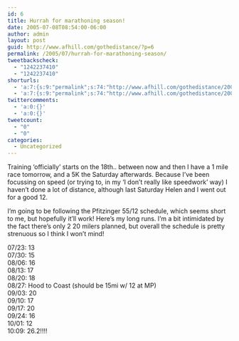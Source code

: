 ```yaml
---
id: 6
title: Hurrah for marathoning season!
date: 2005-07-08T08:54:00-06:00
author: admin
layout: post
guid: http://www.afhill.com/gothedistance/?p=6
permalink: /2005/07/hurrah-for-marathoning-season/
tweetbackscheck:
  - "1242237410"
  - "1242237410"
shorturls:
  - 'a:7:{s:9:"permalink";s:74:"http://www.afhill.com/gothedistance/2005/07/hurrah-for-marathoning-season/";s:7:"tinyurl";s:25:"http://tinyurl.com/c9up57";s:4:"isgd";s:17:"http://is.gd/hfGw";s:5:"bitly";s:20:"http://bit.ly/2FYkTA";s:5:"snipr";s:22:"http://snipr.com/aqw4f";s:5:"snurl";s:22:"http://snurl.com/aqw4f";s:7:"snipurl";s:24:"http://snipurl.com/aqw4f";}'
  - 'a:7:{s:9:"permalink";s:74:"http://www.afhill.com/gothedistance/2005/07/hurrah-for-marathoning-season/";s:7:"tinyurl";s:25:"http://tinyurl.com/c9up57";s:4:"isgd";s:17:"http://is.gd/hfGw";s:5:"bitly";s:20:"http://bit.ly/2FYkTA";s:5:"snipr";s:22:"http://snipr.com/aqw4f";s:5:"snurl";s:22:"http://snurl.com/aqw4f";s:7:"snipurl";s:24:"http://snipurl.com/aqw4f";}'
twittercomments:
  - 'a:0:{}'
  - 'a:0:{}'
tweetcount:
  - "0"
  - "0"
categories:
  - Uncategorized
---
```

Training &#8216;officially&#8217; starts on the 18th.. between now and then I have a 1 mile race tomorrow, and a 5K the Saturday afterwards. Because I&#8217;ve been focussing on speed (or trying to, in my &#8216;I don&#8217;t really like speedwork&#8217; way) I haven&#8217;t done a lot of distance, although last Saturday Helen and I went out for a good 12. 

I&#8217;m going to be following the Pfitzinger 55/12 schedule, which seems short to me, but hopefully it&#8217;ll work! Here&#8217;s my long runs. I&#8217;m a bit intimidated by the fact there&#8217;s only 2 20 milers planned, but overall the schedule is pretty strenuous so I think I won&#8217;t mind!

07/23: 13  
07/30: 15  
08/06: 16  
08/13: 17  
08/20: 18  
08/27: Hood to Coast (should be 15mi w/ 12 at MP)  
09/03: 20  
09/10: 17  
09/17: 20  
09/24: 16  
10/01: 12  
10:09: 26.2!!!!